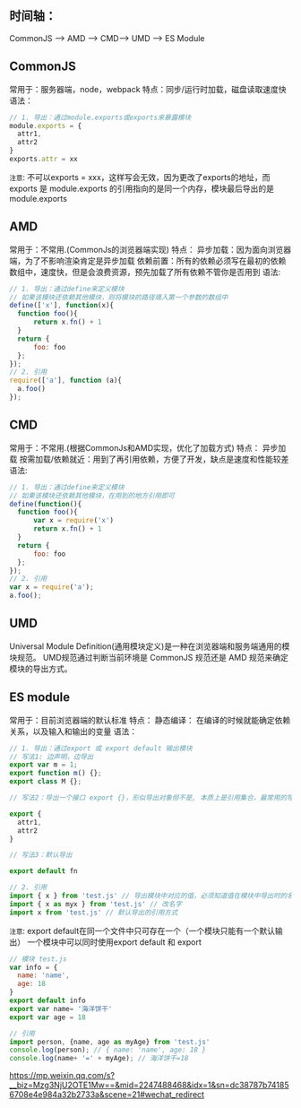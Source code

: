 ## 时间轴：
CommonJS --> AMD --> CMD--> UMD --> ES Module

## CommonJS
常用于：服务器端，node，webpack
特点：同步/运行时加载，磁盘读取速度快
语法：
```js
// 1. 导出：通过module.exports或exports来暴露模块  
module.exports = {  
  attr1,  
  attr2  
}  
exports.attr = xx  
```

`注意`:
不可以exports = xxx，这样写会无效，因为更改了exports的地址，而 exports 是 module.exports 的引用指向的是同一个内存，模块最后导出的是 module.exports

## AMD
常用于：不常用.(CommonJs的浏览器端实现)
特点：
异步加载：因为面向浏览器端，为了不影响渲染肯定是异步加载
依赖前置：所有的依赖必须写在最初的依赖数组中，速度快，但是会浪费资源，预先加载了所有依赖不管你是否用到
语法:
```js
// 1. 导出：通过define来定义模块  
// 如果该模块还依赖其他模块，则将模块的路径填入第一个参数的数组中  
define(['x'], function(x){  
  function foo(){  
      return x.fn() + 1  
  }  
  return {  
      foo: foo  
  };  
});  
// 2. 引用  
require(['a'], function (a){  
  a.foo()  
});
```

## CMD
常用于：不常用.(根据CommonJs和AMD实现，优化了加载方式)
特点：
异步加载
按需加载/依赖就近：用到了再引用依赖，方便了开发，缺点是速度和性能较差
语法:
```js
// 1. 导出：通过define来定义模块  
// 如果该模块还依赖其他模块，在用到的地方引用即可  
define(function(){  
  function foo(){  
      var x = require('x')  
      return x.fn() + 1  
  }  
  return {  
      foo: foo  
  };  
});  
// 2. 引用  
var x = require('a');  
a.foo();
```
## UMD
Universal Module Definition(通用模块定义)是一种在浏览器端和服务端通用的模块规范。
UMD规范通过判断当前环境是 CommonJS 规范还是 AMD 规范来确定模块的导出方式。

## ES module
常用于：目前浏览器端的默认标准
特点：
静态编译： 在编译的时候就能确定依赖关系，以及输入和输出的变量
语法：
```js
// 1. 导出：通过export 或 export default 输出模块  
// 写法1: 边声明，边导出  
export var m = 1;  
export function m() {};  
export class M {};  

// 写法2：导出一个接口 export {}，形似导出对象但不是, 本质上是引用集合，最常用的导出方法  

export {  
  attr1,  
  attr2  
}  

// 写法3：默认导出  

export default fn  

// 2. 引用  
import { x } from 'test.js' // 导出模块中对应的值，必须知道值在模块中导出时的名字  
import { x as myx } from 'test.js' // 改名字  
import x from 'test.js' // 默认导出的引用方式  
```

`注意`:
export default在同一个文件中只可存在一个（一个模块只能有一个默认输出）
一个模块中可以同时使用export default 和 export

```js
// 模块 test.js
var info = {  
  name: 'name',  
  age: 18  
}  
export default info  
export var name= '海洋饼干'  
export var age = 18  

// 引用  
import person, {name, age as myAge} from 'test.js'  
console.log(person); // { name: 'name', age: 18 }  
console.log(name+ '=' + myAge); // 海洋饼干=18
```

https://mp.weixin.qq.com/s?__biz=Mzg3NjU2OTE1Mw==&mid=2247488468&idx=1&sn=dc38787b741856708e4e984a32b2733a&scene=21#wechat_redirect